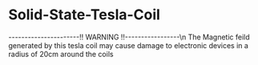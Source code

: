 # Solid-State-Tesla-Coil
----------------------!! WARNING !!-----------------\n
The Magnetic feild generated by this tesla coil may cause damage to electronic devices in a radius of 20cm around the coils
